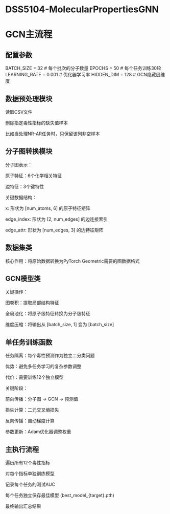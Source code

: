 # DSS5104-MolecularPropertiesGNN

# GCN主流程


##  配置参数
BATCH_SIZE = 32          # 每个批次的分子数量 
EPOCHS = 50              # 每个任务训练30轮
LEARNING_RATE = 0.001    # 优化器学习率
HIDDEN_DIM = 128         # GCN隐藏层维度

##  数据预处理模块
读取CSV文件

删除指定毒性指标的缺失值样本

比如当处理NR-AR任务时，只保留该列非空样本

##  分子图转换模块
分子图表示：

原子特征：6个化学相关特征

边特征：3个键特性

关键数据结构：

x: 形状为 [num_atoms, 6] 的原子特征矩阵

edge_index: 形状为 [2, num_edges] 的边连接索引

edge_attr: 形状为 [num_edges, 3] 的边特征矩阵

##  数据集类
核心作用：将原始数据转换为PyTorch Geometric需要的图数据格式

##  GCN模型类
关键操作：

图卷积：提取局部结构特征

全局池化：将原子级特征转换为分子级特征

维度压缩：将输出从 [batch_size, 1] 变为 [batch_size]

##  单任务训练函数
任务隔离：每个毒性预测作为独立二分类问题

优势：避免多任务学习的复杂参数调整

代价：需要训练12个独立模型

关键阶段：

前向传播：分子图 → GCN → 预测值

损失计算：二元交叉熵损失

反向传播：自动梯度计算

参数更新：Adam优化器调整权重


##  主执行流程
遍历所有12个毒性指标

对每个指标单独训练模型

记录每个任务的测试AUC

每个任务独立保存最佳模型 (best_model_{target}.pth)

最终输出汇总结果